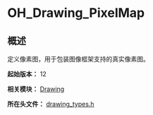 # OH_Drawing_PixelMap

## 概述

定义像素图，用于包装图像框架支持的真实像素图。

**起始版本：** 12

**相关模块：** [Drawing](capi-drawing.md)

**所在头文件：** [drawing_types.h](capi-drawing-types-h.md)

